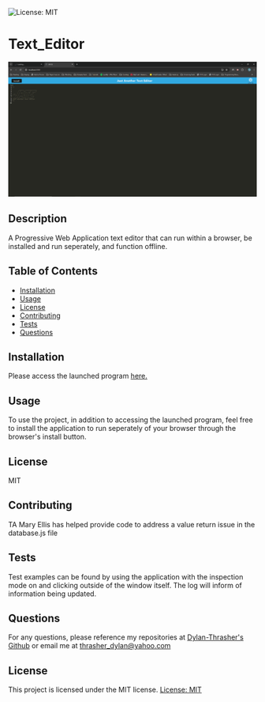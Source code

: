 ![License: MIT](https://img.shields.io/badge/License-MIT-yellow.svg)
  # Text_Editor
  ![Screenshot](./readme_assets/JATE%20screenshot.PNG)
  ## Description
  A Progressive Web Application text editor that can run within a browser, be installed and run seperately, and function offline.
  ## Table of Contents
  * [Installation](#installation)
  * [Usage](#usage)
  * [License](#license)
  * [Contributing](#contributing)
  * [Tests](#tests)
  * [Questions](#questions)
  ## Installation
  Please access the launched program [here.](https://text-editor-jw3w.onrender.com)
  ## Usage
  To use the project, in addition to accessing the launched program, feel free to install the application to run seperately of your browser through the browser's install button.
  ## License
  MIT
  ## Contributing
  TA Mary Ellis has helped provide code to address a value return issue in the database.js file
  ## Tests 
  Test examples can be found by using the application with the inspection mode on and clicking outside of the window itself. The log will inform of information being updated.
  ## Questions
  For any questions, please reference my repositories at [Dylan-Thrasher's Github](https://github.com/Dylan-Thrasher) or email me at thrasher_dylan@yahoo.com

  ## License 
  This project is licensed under the MIT license.
[License: MIT](https://opensource.org/licenses/MIT)
